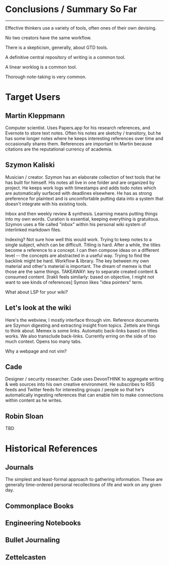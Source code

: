 # Conclusions / Summary So Far
---

Effective thinkers use a variety of tools, often ones of their own devising.

No two creators have the same workflow.

There is a skepticism, generally, about GTD tools.

A definitive central repository of writing is a common tool.

A linear worklog is a common tool.

Thorough note-taking is very common.

# Target Users

## Martin Kleppmann

Computer scientist. Uses Papers.app for his research references, and Evernote to store text notes. Often his notes are sketchy / transitory, but he has some longer notes where he keeps interesting references over time and occasionally shares them. References are important to Martin because citations are the reputational currency of academia.

## Szymon Kaliski

Musician / creator. Szymon has an elaborate collection of text tools that he has built for himself.
His notes all live in one folder and are organized by project. He keeps work logs with timestamps and
adds todo notes which are automatically surfaced with deadlines elsewhere. He has as strong preference for 
plaintext and is uncomfortable putting data into a system that doesn't integrate with his existing tools.

Inbox and then weekly review & synthesis. Learning means putting things into my own words. Curation is essential, keeping everything is gratuitous. Szymon uses a file called "inbox" within his personal wiki system of interlinked markdown files.

Indexing? Not sure how well this would work. Trying to keep notes to a single subject, which can be difficult. Titling is hard. After a while, the titles become a reference to a concept. I can then compose ideas on a different level -- the concepts are abstracted in a useful way. Trying to find the backlink might be hard. Workflow & library. The key between my own material and other's material is important. The dream of memex is that those are the same things. TAKEAWAY: key to separate created content & consumed content. [Irakli feels similarly: based on objective, I might not want to see kinds of references] Symon likes "idea pointers" term.

What about LSP for your wiki?

Let's look at the wiki
---
Here's the webview, I mostly interface through vim. 
Reference documents are Szymon digesting and extracting insight from topics. 
Zettels are things to think about. Memex is some links. Automatic back-links based on titles works. We also transclude back-links. Currently erring on the side of too much context. Opens too many tabs.

Why a webpage and not vim?

## Cade

Designer / security researcher. Cade uses DevonTHINK to aggregate writing & web sources into his own creative environment. He subscribes to RSS feeds and Twitter feeds for interesting groups / people so that he's automatically ingesting references that can enable him to make connections within content as he writes.

## Robin Sloan

TBD

# Historical References

## Journals
The simplest and least-formal approach to gathering information. These are generally time-ordered personal recollections of life and work on any given day.

## Commonplace Books


## Engineering Notebooks

## Bullet Journaling

## Zettelcasten